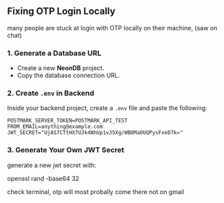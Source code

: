 ## Fixing OTP Login Locally

many people are stuck at login with OTP locally on their machine, (saw on chat)

### 1. Generate a Database URL

- Create a new **NeonDB** project.
- Copy the database connection URL.

### 2. Create `.env` in Backend

Inside your backend project, create a `.env` file and paste the following:

```env
POSTMARK_SERVER_TOKEN=POSTMARK_API_TEST
FROM_EMAIL=anything@example.com
JWT_SECRET="UjAS7CTtHX7UJk4NhUp1vJ5Xg/WBOMa0UQPysFxeD7k="
```

### 3. Generate Your Own JWT Secret

generate a new jwt secret with:

openssl rand -base64 32

check terminal, otp will most probally come there not on gmail
